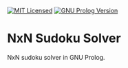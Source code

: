 [![MIT Licensed](https://img.shields.io/badge/license-MIT-blue.svg)](https://raw.githubusercontent.com/hyperium/hyper/master/LICENSE)
[![GNU Prolog Version](https://img.shields.io/badge/GNU%20Prolog-1.4.4-blue.svg)]()

# NxN Sudoku Solver
NxN sudoku solver in GNU Prolog.
